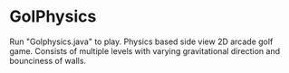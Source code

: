 # GolPhysics
Run "Golphysics.java" to play. Physics based side view 2D arcade golf game. Consists of multiple levels with varying gravitational direction and bounciness of walls.
